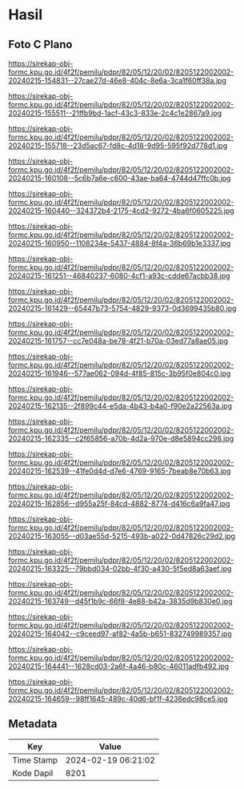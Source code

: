 # Hasil

## Foto C Plano

https://sirekap-obj-formc.kpu.go.id/4f2f/pemilu/pdpr/82/05/12/20/02/8205122002002-20240215-154831--27cae27d-46e8-404c-8e6a-3ca1f60ff38a.jpg

https://sirekap-obj-formc.kpu.go.id/4f2f/pemilu/pdpr/82/05/12/20/02/8205122002002-20240215-155511--21ffb9bd-1acf-43c3-833e-2c4c1e2867a9.jpg

https://sirekap-obj-formc.kpu.go.id/4f2f/pemilu/pdpr/82/05/12/20/02/8205122002002-20240215-155718--23d5ac67-fd8c-4d18-9d95-595f92d778d1.jpg

https://sirekap-obj-formc.kpu.go.id/4f2f/pemilu/pdpr/82/05/12/20/02/8205122002002-20240215-160108--5c6b7a6e-c600-43ae-ba64-4744d47ffc0b.jpg

https://sirekap-obj-formc.kpu.go.id/4f2f/pemilu/pdpr/82/05/12/20/02/8205122002002-20240215-160440--324372b4-2175-4cd2-9272-4ba6f0605225.jpg

https://sirekap-obj-formc.kpu.go.id/4f2f/pemilu/pdpr/82/05/12/20/02/8205122002002-20240215-160950--1108234e-5437-4884-8f4a-36b69b1e3337.jpg

https://sirekap-obj-formc.kpu.go.id/4f2f/pemilu/pdpr/82/05/12/20/02/8205122002002-20240215-161251--46840237-6080-4cf1-a93c-cdde67acbb38.jpg

https://sirekap-obj-formc.kpu.go.id/4f2f/pemilu/pdpr/82/05/12/20/02/8205122002002-20240215-161429--65447b73-5754-4829-9373-0d3699435b80.jpg

https://sirekap-obj-formc.kpu.go.id/4f2f/pemilu/pdpr/82/05/12/20/02/8205122002002-20240215-161757--cc7e048a-be78-4f21-b70a-03ed77a8ae05.jpg

https://sirekap-obj-formc.kpu.go.id/4f2f/pemilu/pdpr/82/05/12/20/02/8205122002002-20240215-161946--577ae062-094d-4f85-815c-3b95f0e804c0.jpg

https://sirekap-obj-formc.kpu.go.id/4f2f/pemilu/pdpr/82/05/12/20/02/8205122002002-20240215-162135--2f899c44-e5da-4b43-b4a0-f90e2a22563a.jpg

https://sirekap-obj-formc.kpu.go.id/4f2f/pemilu/pdpr/82/05/12/20/02/8205122002002-20240215-162335--c2f65856-a70b-4d2a-970e-d8e5894cc298.jpg

https://sirekap-obj-formc.kpu.go.id/4f2f/pemilu/pdpr/82/05/12/20/02/8205122002002-20240215-162539--41fe0d4d-d7e6-4769-9165-7beab8e70b63.jpg

https://sirekap-obj-formc.kpu.go.id/4f2f/pemilu/pdpr/82/05/12/20/02/8205122002002-20240215-162856--d955a25f-84cd-4882-8774-d416c6a9fa47.jpg

https://sirekap-obj-formc.kpu.go.id/4f2f/pemilu/pdpr/82/05/12/20/02/8205122002002-20240215-163055--d03ae55d-5215-493b-a022-0d47826c29d2.jpg

https://sirekap-obj-formc.kpu.go.id/4f2f/pemilu/pdpr/82/05/12/20/02/8205122002002-20240215-163325--79bbd034-02bb-4f30-a430-5f5ed8a63aef.jpg

https://sirekap-obj-formc.kpu.go.id/4f2f/pemilu/pdpr/82/05/12/20/02/8205122002002-20240215-163749--d45f1b9c-66f8-4e88-b42a-3835d9b830e0.jpg

https://sirekap-obj-formc.kpu.go.id/4f2f/pemilu/pdpr/82/05/12/20/02/8205122002002-20240215-164042--c9ceed97-af82-4a5b-b651-832749989357.jpg

https://sirekap-obj-formc.kpu.go.id/4f2f/pemilu/pdpr/82/05/12/20/02/8205122002002-20240215-164441--1628cd03-2a6f-4a46-b80c-46011adfb492.jpg

https://sirekap-obj-formc.kpu.go.id/4f2f/pemilu/pdpr/82/05/12/20/02/8205122002002-20240215-164659--98ff1645-489c-40d6-bf1f-4236edc98ce5.jpg


## Metadata

| Key        | Value               |
| ---------- | ------------------- |
| Time Stamp | 2024-02-19 06:21:02 |
| Kode Dapil | 8201                |




